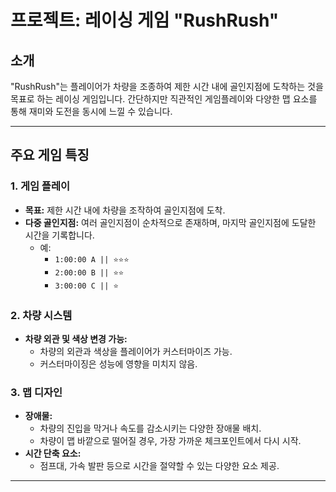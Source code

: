 # 프로젝트: 레이싱 게임 "RushRush"

## 소개
"RushRush"는 플레이어가 차량을 조종하여 제한 시간 내에 골인지점에 도착하는 것을 목표로 하는 레이싱 게임입니다. 
간단하지만 직관적인 게임플레이와 다양한 맵 요소를 통해 재미와 도전을 동시에 느낄 수 있습니다.

---

## 주요 게임 특징

### 1. **게임 플레이**
- **목표:** 제한 시간 내에 차량을 조작하여 골인지점에 도착.
- **다중 골인지점:** 여러 골인지점이 순차적으로 존재하며, 마지막 골인지점에 도달한 시간을 기록합니다.
    - 예: 
        - `1:00:00 A || ⭐⭐⭐`
        - `2:00:00 B || ⭐⭐`
        - `3:00:00 C || ⭐`

### 2. **차량 시스템**
- **차량 외관 및 색상 변경 가능:**
    - 차량의 외관과 색상을 플레이어가 커스터마이즈 가능.
    - 커스터마이징은 성능에 영향을 미치지 않음.

### 3. **맵 디자인**
- **장애물:** 
    - 차량의 진입을 막거나 속도를 감소시키는 다양한 장애물 배치.
    - 차량이 맵 바깥으로 떨어질 경우, 가장 가까운 체크포인트에서 다시 시작.
- **시간 단축 요소:**
    - 점프대, 가속 발판 등으로 시간을 절약할 수 있는 다양한 요소 제공.

---
